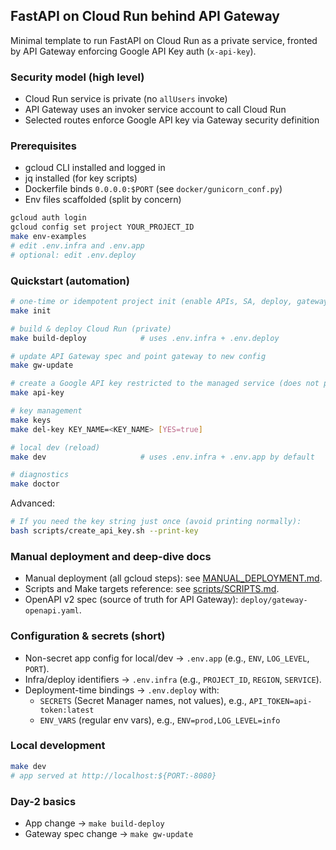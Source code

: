 ## FastAPI on Cloud Run behind API Gateway

Minimal template to run FastAPI on Cloud Run as a private service, fronted by API Gateway enforcing Google API Key auth (`x-api-key`).

### Security model (high level)

- Cloud Run service is private (no `allUsers` invoke)
- API Gateway uses an invoker service account to call Cloud Run
- Selected routes enforce Google API key via Gateway security definition

### Prerequisites

- gcloud CLI installed and logged in
- jq installed (for key scripts)
- Dockerfile binds `0.0.0.0:$PORT` (see `docker/gunicorn_conf.py`)
- Env files scaffolded (split by concern)

```bash
gcloud auth login
gcloud config set project YOUR_PROJECT_ID
make env-examples
# edit .env.infra and .env.app
# optional: edit .env.deploy
```

### Quickstart (automation)

```bash
# one-time or idempotent project init (enable APIs, SA, deploy, gateway)
make init

# build & deploy Cloud Run (private)
make build-deploy            # uses .env.infra + .env.deploy

# update API Gateway spec and point gateway to new config
make gw-update

# create a Google API key restricted to the managed service (does not print key string)
make api-key

# key management
make keys
make del-key KEY_NAME=<KEY_NAME> [YES=true]

# local dev (reload)
make dev                     # uses .env.infra + .env.app by default

# diagnostics
make doctor
```

Advanced:

```bash
# If you need the key string just once (avoid printing normally):
bash scripts/create_api_key.sh --print-key
```

### Manual deployment and deep-dive docs

- Manual deployment (all gcloud steps): see [MANUAL_DEPLOYMENT.md](MANUAL_DEPLOYMENT.md).
- Scripts and Make targets reference: see [scripts/SCRIPTS.md](scripts/SCRIPTS.md).
- OpenAPI v2 spec (source of truth for API Gateway): `deploy/gateway-openapi.yaml`.

### Configuration & secrets (short)

- Non-secret app config for local/dev → `.env.app` (e.g., `ENV`, `LOG_LEVEL`, `PORT`).
- Infra/deploy identifiers → `.env.infra` (e.g., `PROJECT_ID`, `REGION`, `SERVICE`).
- Deployment-time bindings → `.env.deploy` with:
  - `SECRETS` (Secret Manager names, not values), e.g., `API_TOKEN=api-token:latest`
  - `ENV_VARS` (regular env vars), e.g., `ENV=prod,LOG_LEVEL=info`

### Local development

```bash
make dev
# app served at http://localhost:${PORT:-8080}
```

### Day-2 basics

- App change → `make build-deploy`
- Gateway spec change → `make gw-update`